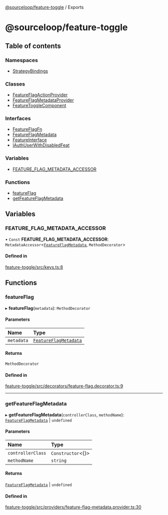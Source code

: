 [@sourceloop/feature-toggle](README.md) / Exports

# @sourceloop/feature-toggle

## Table of contents

### Namespaces

- [StrategyBindings](modules/StrategyBindings.md)

### Classes

- [FeatureFlagActionProvider](classes/FeatureFlagActionProvider.md)
- [FeatureFlagMetadataProvider](classes/FeatureFlagMetadataProvider.md)
- [FeatureToggleComponent](classes/FeatureToggleComponent.md)

### Interfaces

- [FeatureFlagFn](interfaces/FeatureFlagFn.md)
- [FeatureFlagMetadata](interfaces/FeatureFlagMetadata.md)
- [FeatureInterface](interfaces/FeatureInterface.md)
- [IAuthUserWithDisabledFeat](interfaces/IAuthUserWithDisabledFeat.md)

### Variables

- [FEATURE\_FLAG\_METADATA\_ACCESSOR](modules.md#feature_flag_metadata_accessor)

### Functions

- [featureFlag](modules.md#featureflag)
- [getFeatureFlagMetadata](modules.md#getfeatureflagmetadata)

## Variables

### FEATURE\_FLAG\_METADATA\_ACCESSOR

• `Const` **FEATURE\_FLAG\_METADATA\_ACCESSOR**: `MetadataAccessor`<[`FeatureFlagMetadata`](interfaces/FeatureFlagMetadata.md), `MethodDecorator`\>

#### Defined in

[feature-toggle/src/keys.ts:8](https://github.com/sourcefuse/loopback4-microservice-catalog/blob/a84fe677/packages/feature-toggle/src/keys.ts#L8)

## Functions

### featureFlag

▸ **featureFlag**(`metadata`): `MethodDecorator`

#### Parameters

| Name | Type |
| :------ | :------ |
| `metadata` | [`FeatureFlagMetadata`](interfaces/FeatureFlagMetadata.md) |

#### Returns

`MethodDecorator`

#### Defined in

[feature-toggle/src/decorators/feature-flag.decorator.ts:9](https://github.com/sourcefuse/loopback4-microservice-catalog/blob/a84fe677/packages/feature-toggle/src/decorators/feature-flag.decorator.ts#L9)

___

### getFeatureFlagMetadata

▸ **getFeatureFlagMetadata**(`controllerClass`, `methodName`): [`FeatureFlagMetadata`](interfaces/FeatureFlagMetadata.md) \| `undefined`

#### Parameters

| Name | Type |
| :------ | :------ |
| `controllerClass` | `Constructor`<{}\> |
| `methodName` | `string` |

#### Returns

[`FeatureFlagMetadata`](interfaces/FeatureFlagMetadata.md) \| `undefined`

#### Defined in

[feature-toggle/src/providers/feature-flag-metadata.provider.ts:30](https://github.com/sourcefuse/loopback4-microservice-catalog/blob/a84fe677/packages/feature-toggle/src/providers/feature-flag-metadata.provider.ts#L30)
